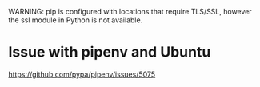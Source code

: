 
WARNING: pip is configured with locations that require TLS/SSL, however the ssl module in Python is not available.

# Issue with pipenv and Ubuntu
https://github.com/pypa/pipenv/issues/5075

